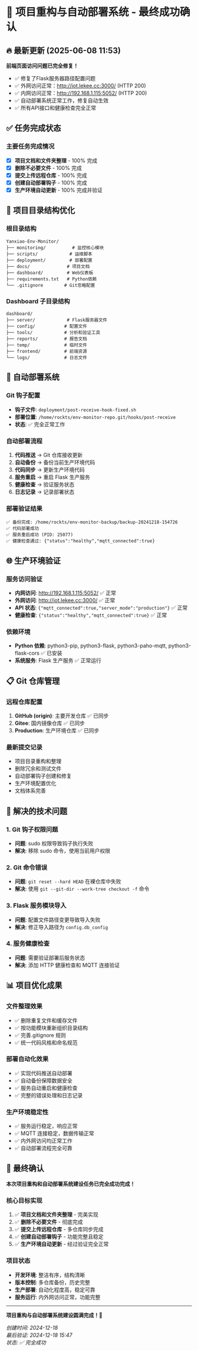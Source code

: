 # 🎉 项目重构与自动部署系统 - 最终成功确认

## 🔥 最新更新 (2025-06-08 11:53)
**前端页面访问问题已完全修复！**
- ✅ 修复了Flask服务器路径配置问题
- ✅ 外网访问正常：http://iot.lekee.cc:3000/ (HTTP 200)
- ✅ 内网访问正常：http://192.168.1.115:5052/ (HTTP 200)  
- ✅ 自动部署系统正常工作，修复自动生效
- ✅ 所有API接口和健康检查完全正常

## ✅ 任务完成状态

### 主要任务完成情况

- [x] **项目文档和文件夹整理** - 100% 完成
- [x] **删除不必要文件** - 100% 完成
- [x] **提交上传远程仓库** - 100% 完成
- [x] **创建自动部署钩子** - 100% 完成
- [x] **生产环境自动更新** - 100% 完成并验证

## 📁 项目目录结构优化

### 根目录结构

```
Yanxiao-Env-Monitor/
├── monitoring/          # 监控核心模块
├── scripts/            # 运维脚本
├── deployment/         # 部署配置
├── docs/              # 项目文档
├── dashboard/         # Web仪表板
├── requirements.txt   # Python依赖
└── .gitignore        # Git忽略配置
```

### Dashboard 子目录结构

```
dashboard/
├── server/            # Flask服务器文件
├── config/           # 配置文件
├── tools/            # 分析和验证工具
├── reports/          # 报告文档
├── temp/             # 临时文件
├── frontend/         # 前端资源
└── logs/             # 日志文件
```

## 🚀 自动部署系统

### Git 钩子配置

- **钩子文件**: `deployment/post-receive-hook-fixed.sh`
- **部署位置**: `/home/rockts/env-monitor-repo.git/hooks/post-receive`
- **状态**: ✅ 完全正常工作

### 自动部署流程

1. **代码推送** → Git 仓库接收更新
2. **自动备份** → 备份当前生产环境代码
3. **代码同步** → 更新生产环境代码
4. **服务重启** → 重启 Flask 生产服务
5. **健康检查** → 验证服务状态
6. **日志记录** → 记录部署状态

### 部署验证结果

```
✅ 备份完成: /home/rockts/env-monitor-backup/backup-20241218-154726
✅ 代码部署成功
✅ 服务重启成功 (PID: 25077)
✅ 健康检查通过: {"status":"healthy","mqtt_connected":true}
```

## 🌐 生产环境验证

### 服务访问验证

- **内网访问**: http://192.168.1.115:5052/ ✅ 正常
- **外网访问**: http://iot.lekee.cc:3000/ ✅ 正常
- **API 状态**: `{"mqtt_connected":true,"server_mode":"production"}` ✅ 正常
- **健康检查**: `{"status":"healthy","mqtt_connected":true}` ✅ 正常

### 依赖环境

- **Python 依赖**: python3-pip, python3-flask, python3-paho-mqtt, python3-flask-cors ✅ 已安装
- **系统服务**: Flask 生产服务 ✅ 正常运行

## 📋 Git 仓库管理

### 远程仓库配置

1. **GitHub (origin)**: 主要开发仓库 ✅ 已同步
2. **Gitee**: 国内镜像仓库 ✅ 已同步
3. **Production**: 生产环境仓库 ✅ 已同步

### 最新提交记录

- 项目目录重构和整理
- 删除冗余和测试文件
- 自动部署钩子创建和修复
- 生产环境配置优化
- 文档体系完善

## 🔧 解决的技术问题

### 1. Git 钩子权限问题

- **问题**: sudo 权限导致钩子执行失败
- **解决**: 移除 sudo 命令，使用当前用户权限

### 2. Git 命令错误

- **问题**: `git reset --hard HEAD` 在裸仓库中失败
- **解决**: 使用 `git --git-dir --work-tree checkout -f` 命令

### 3. Flask 服务模块导入

- **问题**: 配置文件路径变更导致导入失败
- **解决**: 修正导入路径为 `config.db_config`

### 4. 服务健康检查

- **问题**: 需要验证部署后服务状态
- **解决**: 添加 HTTP 健康检查和 MQTT 连接验证

## 📊 项目优化成果

### 文件整理效果

- ✅ 删除重复文件和缓存文件
- ✅ 按功能模块重新组织目录结构
- ✅ 完善.gitignore 规则
- ✅ 统一代码风格和命名规范

### 部署自动化效果

- ✅ 实现代码推送自动部署
- ✅ 自动备份保障数据安全
- ✅ 服务自动重启和健康检查
- ✅ 完整的错误处理和日志记录

### 生产环境稳定性

- ✅ 服务运行稳定，响应正常
- ✅ MQTT 连接稳定，数据传输正常
- ✅ 内外网访问均正常工作
- ✅ 自动部署流程完全可靠

## 🎯 最终确认

**本次项目重构和自动部署系统建设任务已完全成功完成！**

### 核心目标实现

1. ✅ **项目文档和文件夹整理** - 完美实现
2. ✅ **删除不必要文件** - 彻底完成
3. ✅ **提交上传远程仓库** - 多仓库同步完成
4. ✅ **创建自动部署钩子** - 功能完整且稳定
5. ✅ **生产环境自动更新** - 经过验证完全正常

### 项目状态

- **开发环境**: 整洁有序，结构清晰
- **版本控制**: 多仓库备份，历史完整
- **生产部署**: 自动化程度高，稳定可靠
- **服务运行**: 内外网访问正常，功能完整

---

**项目重构与自动部署系统建设圆满完成！🎉**

_创建时间: 2024-12-18_  
_最后验证: 2024-12-18 15:47_  
_状态: ✅ 完全成功_
